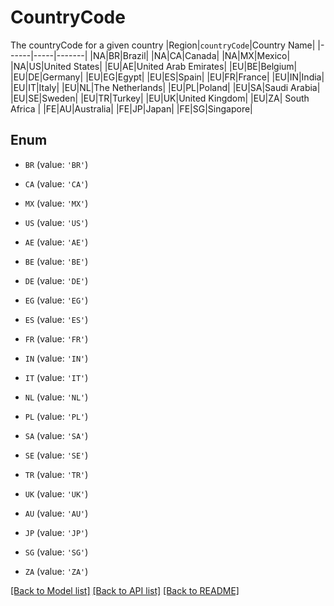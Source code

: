 # CountryCode

The countryCode for a given country |Region|`countryCode`|Country Name| |------|-----|-------| |NA|BR|Brazil| |NA|CA|Canada| |NA|MX|Mexico| |NA|US|United States| |EU|AE|United Arab Emirates| |EU|BE|Belgium|  |EU|DE|Germany| |EU|EG|Egypt| |EU|ES|Spain| |EU|FR|France| |EU|IN|India| |EU|IT|Italy| |EU|NL|The Netherlands| |EU|PL|Poland| |EU|SA|Saudi Arabia|  |EU|SE|Sweden|   |EU|TR|Turkey| |EU|UK|United Kingdom| |EU|ZA| South Africa | |FE|AU|Australia|     |FE|JP|Japan| |FE|SG|Singapore|

## Enum

* `BR` (value: `'BR'`)

* `CA` (value: `'CA'`)

* `MX` (value: `'MX'`)

* `US` (value: `'US'`)

* `AE` (value: `'AE'`)

* `BE` (value: `'BE'`)

* `DE` (value: `'DE'`)

* `EG` (value: `'EG'`)

* `ES` (value: `'ES'`)

* `FR` (value: `'FR'`)

* `IN` (value: `'IN'`)

* `IT` (value: `'IT'`)

* `NL` (value: `'NL'`)

* `PL` (value: `'PL'`)

* `SA` (value: `'SA'`)

* `SE` (value: `'SE'`)

* `TR` (value: `'TR'`)

* `UK` (value: `'UK'`)

* `AU` (value: `'AU'`)

* `JP` (value: `'JP'`)

* `SG` (value: `'SG'`)

* `ZA` (value: `'ZA'`)

[[Back to Model list]](../README.md#documentation-for-models) [[Back to API list]](../README.md#documentation-for-api-endpoints) [[Back to README]](../README.md)


